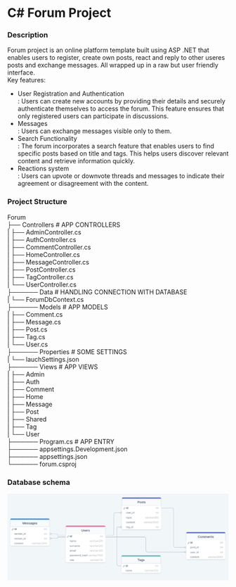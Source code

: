 # C# Forum Project
### Description

Forum project is an online platform template built using ASP .NET that enables users to register, create own posts, react and reply to other useres posts and exchange messages. All wrapped up in a raw but user friendly interface.  
Key features:  
* <dt> User Registration and Authentication </dt>: Users can create new accounts by providing their details and securely authenticate themselves to access the forum. This feature ensures that only registered users can participate in discussions.  
* <dt> Messages </dt>: Users can exchange messages visible only to them.  
* <dt> Search Functionality </dt>: The forum incorporates a search feature that enables users to find specific posts based on title and tags. This helps users discover relevant content and retrieve information quickly.  
* <dt> Reactions system </dt>: Users can upvote or downvote threads and messages to indicate their agreement or disagreement with the content.   

### Project Structure
Forum   
  ├── Controllers                 # APP CONTROLLERS  
  |        ├── AdminController.cs  
  |        ├── AuthController.cs    
  |        ├── CommentController.cs  
  |        ├── HomeController.cs  
  |        ├── MessageController.cs  
  |        ├── PostController.cs  
  |        ├── TagController.cs  
  |        └── UserController.cs  
  ├────── Data                    # HANDLING CONNECTION WITH DATABASE  
  |        └── ForumDbContext.cs  
  ├────── Models                  # APP MODELS  
  |        ├── Comment.cs  
  |        ├── Message.cs  
  |        ├── Post.cs  
  |        ├── Tag.cs  
  |        └── User.cs    
  ├────── Properties              # SOME SETTINGS  
  |        └── lauchSettings.json  
  ├────── Views                   # APP VIEWS    
  |        ├── Admin    
  |        ├── Auth    
  |        ├── Comment    
  |        ├── Home     
  |        ├── Message   
  |        ├── Post   
  |        ├── Shared   
  |        ├── Tag  
  |        └── User  
  ├────── Program.cs            # APP ENTRY  
  ├────── appsettings.Development.json  
  ├────── appsettings.json  
  └────── forum.csproj  
  
  
### Database schema
![](https://github.com/witek3100/C--Projekt/blob/main/assets/database_schema.png)
